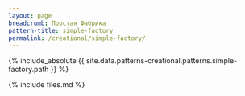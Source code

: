 ```yaml
---
layout: page
breadcrumb: Простая Фабрика
pattern-title: simple-factory
permalink: /creational/simple-factory/
---
```


{% include_absolute {{ site.data.patterns-creational.patterns.simple-factory.path }} %}

{% include files.md %}
